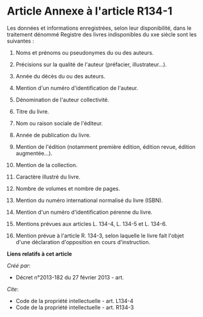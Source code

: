 # Article Annexe à l'article R134-1

Les données et informations enregistrées, selon leur disponibilité, dans le traitement dénommé Registre des livres
indisponibles du xxe siècle sont les suivantes : 

1. Noms et prénoms ou pseudonymes du ou des auteurs. 

2. Précisions sur la qualité de l'auteur (préfacier, illustrateur...). 

3. Année du décès du ou des auteurs. 

4. Mention d'un numéro d'identification de l'auteur. 

5. Dénomination de l'auteur collectivité. 

6. Titre du livre. 

7. Nom ou raison sociale de l'éditeur. 

8. Année de publication du livre. 

9. Mention de l'édition (notamment première édition, édition revue, édition augmentée...). 

10. Mention de la collection. 

11. Caractère illustré du livre. 

12. Nombre de volumes et nombre de pages. 

13. Mention du numéro international normalisé du livre (ISBN). 

14. Mention d'un numéro d'identification pérenne du livre. 

15. Mentions prévues aux articles L. 134-4, L. 134-5 et L. 134-6.

16. Mention prévue à l'article R. 134-3, selon laquelle le livre fait l'objet d'une déclaration d'opposition en cours
d'instruction.

**Liens relatifs à cet article**

_Créé par_:

  - Décret n°2013-182 du 27 février 2013 - art.

_Cite_:

  - Code de la propriété intellectuelle - art. L134-4
  - Code de la propriété intellectuelle - art. R134-3
